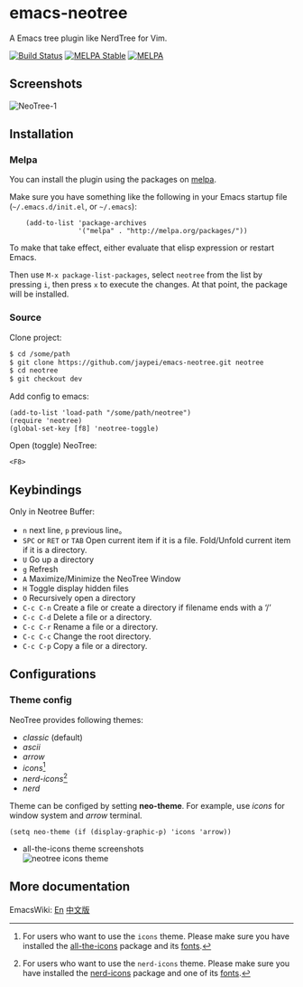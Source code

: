 # emacs-neotree

A Emacs tree plugin like NerdTree for Vim.

[![Build Status](https://travis-ci.org/jaypei/emacs-neotree.svg?branch=master)](https://travis-ci.org/jaypei/emacs-neotree)
[![MELPA Stable](http://stable.melpa.org/packages/neotree-badge.svg)](http://stable.melpa.org/#/neotree)
[![MELPA](https://melpa.org/packages/neotree-badge.svg)](https://melpa.org/#/neotree)


## Screenshots

![NeoTree-1](https://raw.githubusercontent.com/wiki/jaypei/emacs-neotree/imgs/neotree-1.png)  

## Installation

### Melpa

You can install the plugin using the packages on [melpa](http://melpa.org/).

Make sure you have something like the following in your Emacs startup file (`~/.emacs.d/init.el`, or `~/.emacs`):

```elisp
    (add-to-list 'package-archives
                 '("melpa" . "http://melpa.org/packages/"))
```

To make that take effect, either evaluate that elisp expression or restart Emacs.

Then use `M-x package-list-packages`, select `neotree` from
the list by pressing `i`, then press `x` to execute the changes. At
that point, the package will be installed.


### Source

Clone project:
```sh
$ cd /some/path
$ git clone https://github.com/jaypei/emacs-neotree.git neotree
$ cd neotree
$ git checkout dev
```

Add config to emacs:

```elisp
(add-to-list 'load-path "/some/path/neotree")
(require 'neotree)
(global-set-key [f8] 'neotree-toggle)
```

Open (toggle) NeoTree:

```
<F8>
```

## Keybindings

Only in Neotree Buffer:

* `n` next line, `p` previous line。
* `SPC` or `RET` or `TAB` Open current item if it is a file. Fold/Unfold current item if it is a directory.
* `U` Go up a directory
* `g` Refresh
* `A` Maximize/Minimize the NeoTree Window
* `H` Toggle display hidden files
* `O` Recursively open a directory
* `C-c C-n` Create a file or create a directory if filename ends with a ‘/’
* `C-c C-d` Delete a file or a directory.
* `C-c C-r` Rename a file or a directory.
* `C-c C-c` Change the root directory.
* `C-c C-p` Copy a file or a directory.


## Configurations

### Theme config
NeoTree provides following themes: 
- *classic* (default)
- *ascii*
- *arrow*
- *icons*[^1]
- *nerd-icons*[^2]
- *nerd*

Theme can be configed by setting **neo-theme**. For example, use *icons* for window 
system and *arrow* terminal.

```elisp
(setq neo-theme (if (display-graphic-p) 'icons 'arrow))
```


* all-the-icons theme screenshots  
![](screenshots/icons.png "neotree icons theme")

## More documentation

EmacsWiki:
[En](http://www.emacswiki.org/emacs/NeoTree)
[中文版](http://www.emacswiki.org/emacs-zh/NeoTree_%E4%B8%AD%E6%96%87wiki)


[^1]: For users who want to use the `icons` theme. Please make sure you have installed the
[all-the-icons](https://github.com/domtronn/all-the-icons.el) package and its
[fonts](https://github.com/domtronn/all-the-icons.el/tree/master/fonts).

[^2]: For users who want to use the `nerd-icons` theme. Please make sure you have installed the
[nerd-icons](https://github.com/rainstormstudio/nerd-icons.el?tab=readme-ov-file) package and
one of its [fonts](https://www.nerdfonts.com/).
